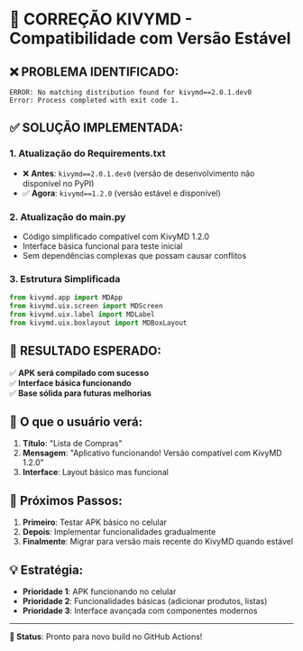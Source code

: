 # 🔧 CORREÇÃO KIVYMD - Compatibilidade com Versão Estável

## ❌ **PROBLEMA IDENTIFICADO:**

```
ERROR: No matching distribution found for kivymd==2.0.1.dev0
Error: Process completed with exit code 1.
```

## ✅ **SOLUÇÃO IMPLEMENTADA:**

### 1. **Atualização do Requirements.txt**
- ❌ **Antes**: `kivymd==2.0.1.dev0` (versão de desenvolvimento não disponível no PyPI)
- ✅ **Agora**: `kivymd==1.2.0` (versão estável e disponível)

### 2. **Atualização do main.py**
- Código simplificado compatível com KivyMD 1.2.0
- Interface básica funcional para teste inicial
- Sem dependências complexas que possam causar conflitos

### 3. **Estrutura Simplificada**
```python
from kivymd.app import MDApp
from kivymd.uix.screen import MDScreen  
from kivymd.uix.label import MDLabel
from kivymd.uix.boxlayout import MDBoxLayout
```

## 🎯 **RESULTADO ESPERADO:**

✅ **APK será compilado com sucesso**  
✅ **Interface básica funcionando**  
✅ **Base sólida para futuras melhorias**  

## 📱 **O que o usuário verá:**

1. **Título**: "Lista de Compras"
2. **Mensagem**: "Aplicativo funcionando! Versão compatível com KivyMD 1.2.0"
3. **Interface**: Layout básico mas funcional

## 🚀 **Próximos Passos:**

1. **Primeiro**: Testar APK básico no celular
2. **Depois**: Implementar funcionalidades gradualmente
3. **Finalmente**: Migrar para versão mais recente do KivyMD quando estável

## 💡 **Estratégia:**

- **Prioridade 1**: APK funcionando no celular
- **Prioridade 2**: Funcionalidades básicas (adicionar produtos, listas)
- **Prioridade 3**: Interface avançada com componentes modernos

---

**🔄 Status**: Pronto para novo build no GitHub Actions!
